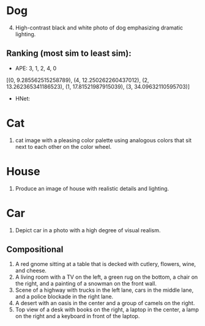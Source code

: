 # Dog

4. High-contrast black and white photo of dog emphasizing dramatic lighting.

## Ranking (most sim to least sim):

- APE: 3, 1, 2, 4, 0 

[(0, 9.285562515258789), (4, 12.250262260437012), (2, 13.262365341186523), (1, 17.81521987915039), (3, 34.09632110595703)]

- HNet: 


# Cat

1. cat image with a pleasing color palette using analogous colors that sit next to each other on the color wheel.

# House 

1. Produce an image of house with realistic details and lighting.

# Car 

1. Depict car in a photo with a high degree of visual realism.

## Compositional

1. A red gnome sitting at a table that is decked with cutlery, flowers, wine, and cheese.
2. A living room with a TV on the left, a green rug on the bottom, a chair on the right, and a painting of a snowman on the front wall.
3. Scene of a highway with trucks in the left lane, cars in the middle lane, and a police blockade in the right lane.
4. A desert with an oasis in the center and a group of camels on the right.
5. Top view of a desk with books on the right, a laptop in the center, a lamp on the right and a keyboard in front of the laptop.